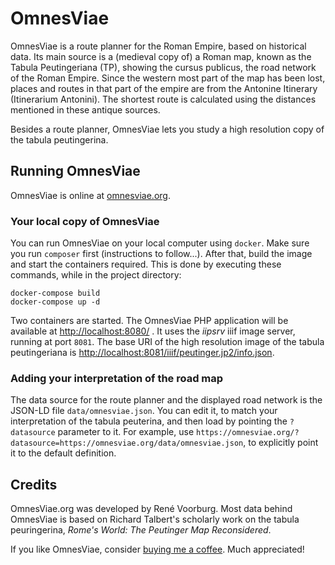 # OmnesViae

OmnesViae is a route planner for the Roman Empire, based on historical data. Its main source is a (medieval copy of) a Roman map, known as the Tabula Peutingeriana (TP), showing the cursus publicus, the road network of the Roman Empire. Since the western most part of the map has been lost, places and routes in that part of the empire are from the Antonine Itinerary (Itinerarium Antonini).
The shortest route is calculated using the distances mentioned in these antique sources.

Besides a route planner, OmnesViae lets you study a high resolution copy of the tabula peutingerina.

## Running OmnesViae

OmnesViae is online at [omnesviae.org](https://omnesviae.org).

### Your local copy of OmnesViae

You can run OmnesViae on your local computer using `docker`.  Make sure you run `composer` first (instructions to follow...).
After that, build the image and start the containers required. This is done by executing these commands, while in the project directory:

	docker-compose build
	docker-compose up -d

Two containers are started. The OmnesViae PHP application will be available at [http://localhost:8080/](http://localhost:8080/) . It uses the *iipsrv* iiif image server, running at port `8081`. The base URI of the high resolution image of the tabula peutingeriana is [http://localhost:8081/iiif/peutinger.jp2/info.json](http://localhost:8081/iiif/peutinger.jp2/info.json).

### Adding your interpretation of the road map

The data source for the route planner and the displayed road network is the JSON-LD file `data/omnesviae.json`. You can edit it, to match your interpretation of the tabula peuterina, and then load by pointing the `?datasource` parameter to it. For example, use `https://omnesviae.org/?datasource=https://omnesviae.org/data/omnesviae.json`, to explicitly point it to the default definition.

## Credits

OmnesViae.org was developed by René Voorburg. Most data behind OmnesViae is based on Richard Talbert's scholarly work on the tabula peuringerina, *Rome's World: The Peutinger Map Reconsidered*. 

If you like OmnesViae, consider [buying me a coffee](https://buymeacoffee.com/omnesviae). Much appreciated!

